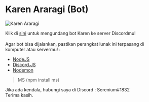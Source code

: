 # Karen Araragi (Bot)
![Karen Araragi](https://puu.sh/Ak8lw.png "Waifunya Serenium.")

Klik di [sini](http://bit.ly/karen-araragi) untuk mengundang bot Karen ke server Discordmu!<br/>
<br/>
Agar bot bisa dijalankan, pastikan perangkat lunak ini terpasang di komputer atau servermu! :
- [NodeJS](http://nodejs.org)
- [Discord.JS](http://discord.js.org)
- [Nodemon](http://nodemon.io)
> MS (npm install ms)

Jika ada kendala, hubungi saya di Discord : Serenium#1832<br/>
Terima kasih.
